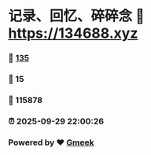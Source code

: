 # 记录、回忆、碎碎念 :link: https://134688.xyz 
### :page_facing_up: [135](https://134688.xyz/tag.html) 
### :speech_balloon: 15 
### :hibiscus: 115878 
### :alarm_clock: 2025-09-29 22:00:26 
### Powered by :heart: [Gmeek](https://github.com/Meekdai/Gmeek)
